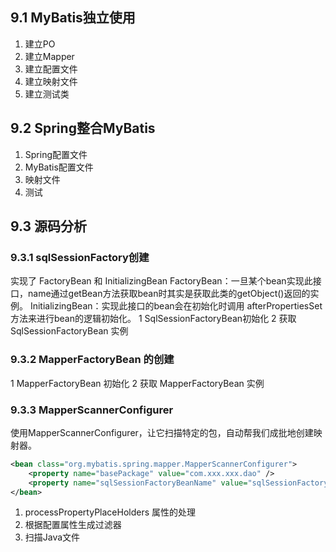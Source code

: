 ## 9.1 MyBatis独立使用
  1. 建立PO
  2. 建立Mapper
  3. 建立配置文件
  4. 建立映射文件
  5. 建立测试类
## 9.2 Spring整合MyBatis
  1. Spring配置文件
  2. MyBatis配置文件
  3. 映射文件
  4. 测试
## 9.3 源码分析
### 9.3.1 sqlSessionFactory创建
  实现了 FactoryBean 和 InitializingBean
  FactoryBean：一旦某个bean实现此接口，name通过getBean方法获取bean时其实是获取此类的getObject()返回的实例。
  InitializingBean：实现此接口的bean会在初始化时调用 afterPropertiesSet 方法来进行bean的逻辑初始化。
  1 SqlSessionFactoryBean初始化
  2 获取SqlSessionFactoryBean 实例
### 9.3.2 MapperFactoryBean 的创建

  1 MapperFactoryBean 初始化
  2 获取 MapperFactoryBean 实例
### 9.3.3 MapperScannerConfigurer
  使用MapperScannerConfigurer，让它扫描特定的包，自动帮我们成批地创建映射器。
  ``` xml
  <bean class="org.mybatis.spring.mapper.MapperScannerConfigurer">
      <property name="basePackage" value="com.xxx.xxx.dao" />
      <property name="sqlSessionFactoryBeanName" value="sqlSessionFactory" />
  </bean>
  ```
  1. processPropertyPlaceHolders 属性的处理
  2. 根据配置属性生成过滤器
  3. 扫描Java文件
